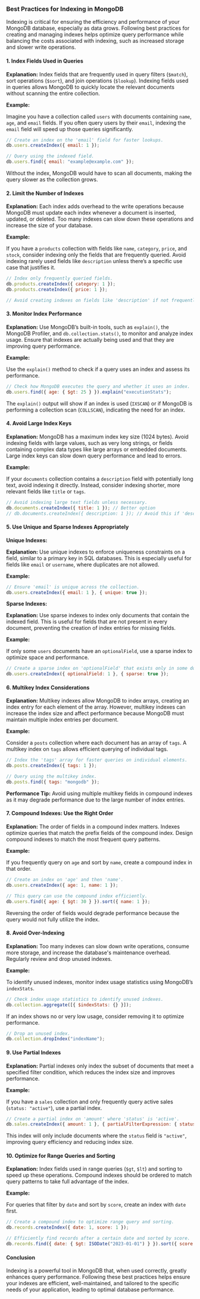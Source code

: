 ### **Best Practices for Indexing in MongoDB**

Indexing is critical for ensuring the efficiency and performance of your MongoDB database, especially as data grows. Following best practices for creating and managing indexes helps optimize query performance while balancing the costs associated with indexing, such as increased storage and slower write operations.

#### **1. Index Fields Used in Queries**

**Explanation:** Index fields that are frequently used in query filters (`$match`), sort operations (`$sort`), and join operations (`$lookup`). Indexing fields used in queries allows MongoDB to quickly locate the relevant documents without scanning the entire collection.

**Example:**

Imagine you have a collection called `users` with documents containing `name`, `age`, and `email` fields. If you often query users by their `email`, indexing the `email` field will speed up those queries significantly.

```javascript
// Create an index on the 'email' field for faster lookups.
db.users.createIndex({ email: 1 });

// Query using the indexed field.
db.users.find({ email: "example@example.com" });
```

Without the index, MongoDB would have to scan all documents, making the query slower as the collection grows.

#### **2. Limit the Number of Indexes**

**Explanation:** Each index adds overhead to the write operations because MongoDB must update each index whenever a document is inserted, updated, or deleted. Too many indexes can slow down these operations and increase the size of your database.

**Example:**

If you have a `products` collection with fields like `name`, `category`, `price`, and `stock`, consider indexing only the fields that are frequently queried. Avoid indexing rarely used fields like `description` unless there’s a specific use case that justifies it.

```javascript
// Index only frequently queried fields.
db.products.createIndex({ category: 1 });
db.products.createIndex({ price: 1 });

// Avoid creating indexes on fields like 'description' if not frequently queried.
```

#### **3. Monitor Index Performance**

**Explanation:** Use MongoDB’s built-in tools, such as `explain()`, the MongoDB Profiler, and `db.collection.stats()`, to monitor and analyze index usage. Ensure that indexes are actually being used and that they are improving query performance.

**Example:**

Use the `explain()` method to check if a query uses an index and assess its performance.

```javascript
// Check how MongoDB executes the query and whether it uses an index.
db.users.find({ age: { $gt: 25 } }).explain("executionStats");
```

The `explain()` output will show if an index is used (`IXSCAN`) or if MongoDB is performing a collection scan (`COLLSCAN`), indicating the need for an index.

#### **4. Avoid Large Index Keys**

**Explanation:** MongoDB has a maximum index key size (1024 bytes). Avoid indexing fields with large values, such as very long strings, or fields containing complex data types like large arrays or embedded documents. Large index keys can slow down query performance and lead to errors.

**Example:**

If your `documents` collection contains a `description` field with potentially long text, avoid indexing it directly. Instead, consider indexing shorter, more relevant fields like `title` or `tags`.

```javascript
// Avoid indexing large text fields unless necessary.
db.documents.createIndex({ title: 1 }); // Better option
// db.documents.createIndex({ description: 1 }); // Avoid this if 'description' is very large.
```

#### **5. Use Unique and Sparse Indexes Appropriately**

**Unique Indexes:**

**Explanation:** Use unique indexes to enforce uniqueness constraints on a field, similar to a primary key in SQL databases. This is especially useful for fields like `email` or `username`, where duplicates are not allowed.

**Example:**

```javascript
// Ensure 'email' is unique across the collection.
db.users.createIndex({ email: 1 }, { unique: true });
```

**Sparse Indexes:**

**Explanation:** Use sparse indexes to index only documents that contain the indexed field. This is useful for fields that are not present in every document, preventing the creation of index entries for missing fields.

**Example:**

If only some `users` documents have an `optionalField`, use a sparse index to optimize space and performance.

```javascript
// Create a sparse index on 'optionalField' that exists only in some documents.
db.users.createIndex({ optionalField: 1 }, { sparse: true });
```

#### **6. Multikey Index Considerations**

**Explanation:** Multikey indexes allow MongoDB to index arrays, creating an index entry for each element of the array. However, multikey indexes can increase the index size and affect performance because MongoDB must maintain multiple index entries per document.

**Example:**

Consider a `posts` collection where each document has an array of `tags`. A multikey index on `tags` allows efficient querying of individual tags.

```javascript
// Index the 'tags' array for faster queries on individual elements.
db.posts.createIndex({ tags: 1 });

// Query using the multikey index.
db.posts.find({ tags: "mongodb" });
```

**Performance Tip:** Avoid using multiple multikey fields in compound indexes as it may degrade performance due to the large number of index entries.

#### **7. Compound Indexes: Use the Right Order**

**Explanation:** The order of fields in a compound index matters. Indexes optimize queries that match the prefix fields of the compound index. Design compound indexes to match the most frequent query patterns.

**Example:**

If you frequently query on `age` and sort by `name`, create a compound index in that order.

```javascript
// Create an index on 'age' and then 'name'.
db.users.createIndex({ age: 1, name: 1 });

// This query can use the compound index efficiently.
db.users.find({ age: { $gt: 30 } }).sort({ name: 1 });
```

Reversing the order of fields would degrade performance because the query would not fully utilize the index.

#### **8. Avoid Over-Indexing**

**Explanation:** Too many indexes can slow down write operations, consume more storage, and increase the database's maintenance overhead. Regularly review and drop unused indexes.

**Example:**

To identify unused indexes, monitor index usage statistics using MongoDB’s `indexStats`.

```javascript
// Check index usage statistics to identify unused indexes.
db.collection.aggregate([{ $indexStats: {} }]);
```

If an index shows no or very low usage, consider removing it to optimize performance.

```javascript
// Drop an unused index.
db.collection.dropIndex("indexName");
```

#### **9. Use Partial Indexes**

**Explanation:** Partial indexes only index the subset of documents that meet a specified filter condition, which reduces the index size and improves performance.

**Example:**

If you have a `sales` collection and only frequently query active sales (`status: "active"`), use a partial index.

```javascript
// Create a partial index on 'amount' where 'status' is 'active'.
db.sales.createIndex({ amount: 1 }, { partialFilterExpression: { status: "active" } });
```

This index will only include documents where the `status` field is `"active"`, improving query efficiency and reducing index size.

#### **10. Optimize for Range Queries and Sorting**

**Explanation:** Index fields used in range queries (`$gt`, `$lt`) and sorting to speed up these operations. Compound indexes should be ordered to match query patterns to take full advantage of the index.

**Example:**

For queries that filter by `date` and sort by `score`, create an index with `date` first.

```javascript
// Create a compound index to optimize range query and sorting.
db.records.createIndex({ date: 1, score: 1 });

// Efficiently find records after a certain date and sorted by score.
db.records.find({ date: { $gt: ISODate("2023-01-01") } }).sort({ score: 1 });
```

#### **Conclusion**

Indexing is a powerful tool in MongoDB that, when used correctly, greatly enhances query performance. Following these best practices helps ensure your indexes are efficient, well-maintained, and tailored to the specific needs of your application, leading to optimal database performance.